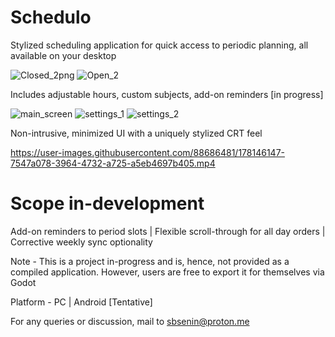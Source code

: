 # Schedulo
Stylized scheduling application for quick access to periodic planning, all available on your desktop

![Closed_2png](https://user-images.githubusercontent.com/88686481/178146116-91c7ed69-22fe-4a0d-af7e-6ee240610f36.png)
![Open_2](https://user-images.githubusercontent.com/88686481/178146100-38e43d75-b927-4859-acf9-26f4a7a45286.png)




Includes adjustable hours, custom subjects, add-on reminders [in progress]

![main_screen](https://user-images.githubusercontent.com/88686481/178146125-54f0690f-b623-4b51-b923-8e54c4d98345.png)
![settings_1](https://user-images.githubusercontent.com/88686481/178146130-95ec1fbe-38ce-4a58-b5a4-ec04961e628b.png)
![settings_2](https://user-images.githubusercontent.com/88686481/178146134-95785e0e-14ad-4e86-82de-da3407ef0ebe.png)



Non-intrusive, minimized UI with a uniquely stylized CRT feel

https://user-images.githubusercontent.com/88686481/178146147-7547a078-3964-4732-a725-a5eb4697b405.mp4


# Scope in-development

Add-on reminders to period slots | Flexible scroll-through for all day orders | Corrective weekly sync optionality

Note - This is a project in-progress and is, hence, not provided as a compiled application. However, users are free to export it for themselves via Godot

Platform - PC | Android [Tentative]

For any queries or discussion, mail to sbsenin@proton.me
